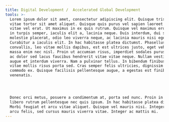 ```yaml
---
title: Digital Development /  Accelerated Global Development
tools: >-
  Lorem ipsum dolor sit amet, consectetur adipiscing elit. Quisque tristique
  vitae tortor sit amet aliquet. Quisque quis purus vel sapien laoreet malesuada
  vitae vel erat. Ut maximus in ex quis rutrum. Quisque vel maximus eros. Nulla
  in turpis semper, iaculis elit a, lacinia neque. Duis interdum, dui sit amet
  molestie placerat, odio leo viverra neque, ac lacinia mauris nisi eget nibh.
  Curabitur a iaculis elit. In hac habitasse platea dictumst. Phasellus
  convallis, leo vitae mollis dapibus, est est ultrices justo, eget vehicula
  massa enim nec nisl. Proin ut accumsan risus, imperdiet sodales purus. Proin
  ac dolor sed lacus faucibus hendrerit vitae vitae neque. Nullam vestibulum
  augue et interdum viverra. Nam a pulvinar tellus. In bibendum finibus nibh,
  vitae mollis risus porta sed. Cras semper felis ultricies, dignissim mi at,
  commodo ex. Quisque facilisis pellentesque augue, a egestas est finibus
  venenatis.




  Donec orci metus, posuere a condimentum at, porta sed nunc. Proin in felis sed
  libero rutrum pellentesque nec quis ipsum. In hac habitasse platea dictumst.
  Morbi feugiat et arcu vitae aliquet. Quisque vel mauris nisi. Integer feugiat
  arcu felis, sed cursus mauris viverra vitae. Integer ac mattis mi.
---
```


